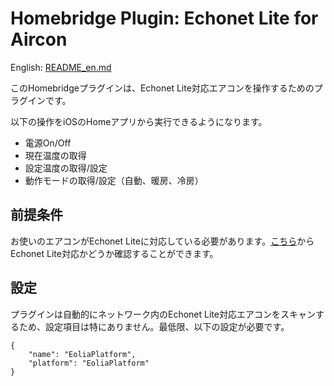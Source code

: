 # Homebridge Plugin: Echonet Lite for Aircon

English: [README_en.md](https://github.com/hamkichi/homebridge-echonet-lite-aircon/blob/master/README_en.md)

このHomebridgeプラグインは、Echonet Lite対応エアコンを操作するためのプラグインです。

以下の操作をiOSのHomeアプリから実行できるようになります。

- 電源On/Off
- 現在温度の取得
- 設定温度の取得/設定
- 動作モードの取得/設定（自動、暖房、冷房）

## 前提条件

お使いのエアコンがEchonet Liteに対応している必要があります。[こちら](https://panasonic.jp/aircon/hems/list.html)からEchonet Lite対応かどうか確認することができます。

## 設定
プラグインは自動的にネットワーク内のEchonet Lite対応エアコンをスキャンするため、設定項目は特にありません。最低限、以下の設定が必要です。

```
{
    "name": "EoliaPlatform",
    "platform": "EoliaPlatform"
}
```
